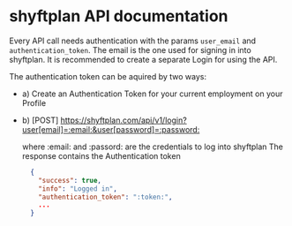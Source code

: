 # shyftplan API documentation

Every API call needs authentication with the params `user_email` and `authentication_token`.
The email is the one used for signing in into shyftplan. It is recommended to create a separate Login for using the API.

The authentication token can be aquired by two ways:

- a) Create an Authentication Token for your current employment on your Profile
- b) [POST] <https://shyftplan.com/api/v1/login?user[email]=:email:&user[password]=:password:>

     where \:email\: and \:passord\: are the credentials to log into shyftplan
     The response contains the Authentication token
     ```json
       {
         "success": true,
         "info": "Logged in",
         "authentication_token": ":token:",
         ...
       }
     ```